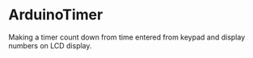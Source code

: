 # ArduinoTimer
Making a timer count down from time entered from keypad and display numbers on LCD display.
